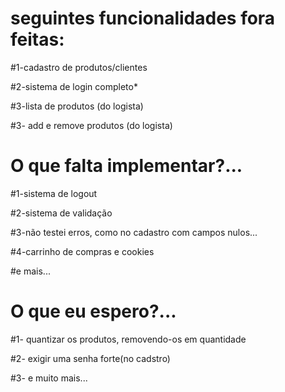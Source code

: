 # seguintes funcionalidades fora feitas:

#1-cadastro de produtos/clientes

#2-sistema de login completo*

#3-lista de produtos (do logista)

#3- add e remove produtos (do logista)


# O que falta implementar?...

#1-sistema de logout

#2-sistema de validação

#3-não testei erros,
como no cadastro com campos nulos...

#4-carrinho de compras e cookies

#e mais...


# O que eu espero?...

#1- quantizar os produtos, removendo-os em quantidade

#2- exigir uma senha forte(no cadstro)

#3- e muito mais...

